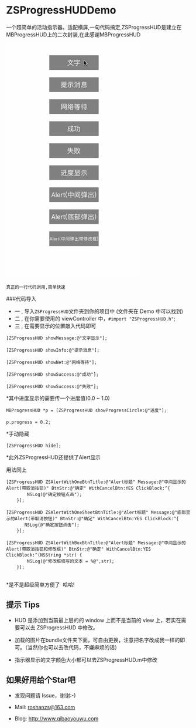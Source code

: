 # ZSProgressHUDDemo
一个超简单的活动指示器。适配横屏,一句代码搞定,ZSProgressHUD是建立在MBProgressHUD上的二次封装,在此感谢MBProgressHUD

![image](https://raw.githubusercontent.com/Roshanzs/ZSProgressHUDDemo/master/ZSProgressHUDDemo.gif)

```
真正的一行代码调用,简单快速
```
###代码导入
* 一 , 导入`ZSProgressHUD`文件夹到你的项目中 (文件夹在 Demo 中可以找到)
* 二 , 在你需要使用的 viewController 中，`#import "ZSProgressHUD.h"`;
* 三 , 在需要显示的位置敲入代码即可
````
[ZSProgressHUD showMessage:@"文字显示"];

[ZSProgressHUD showInfo:@"提示消息"];

[ZSProgressHUD showNet:@"网络等待"];

[ZSProgressHUD showSuccess:@"成功"];

[ZSProgressHUD showSuccess:@"失败"];

````

*其中进度显示的需要传一个进度值(0.0 ~ 1.0)

````
MBProgressHUD *p = [ZSProgressHUD showProgressCircle:@"进度"];

p.progress = 0.2;

````

*手动隐藏
````
[ZSProgressHUD hide];

````

*此外ZSProgressHUD还提供了Alert显示

用法同上

````
[ZSProgressHUD ZSAlertWithOneBtnTitle:@"Alert标题" Message:@"中间显示的Alert(带取消按钮)" BtnStr:@"确定" WithCancelBtn:YES ClickBlock:^{
        NSLog(@"确定按钮点击");
    }];
    
[ZSProgressHUD ZSAlertWithOneSheetBtnTitle:@"Alert标题" Message:@"底部显示的Alert(带取消按钮)" BtnStr:@"确定" WithCancelBtn:YES ClickBlock:^{
       NSLog(@"确定按钮点击");
    }];

[ZSProgressHUD ZSAlertWithBoxBtnTitle:@"Alert标题" Message:@"中间显示的Alert(带取消按钮和修改框)" BtnStr:@"确定" WithCancelBtn:YES ClickBlock:^(NSString *str) {
        NSLog(@"修改框填写的文本 = %@",str);
    }];
    
````

*是不是超级简单方便了  哈哈!

## 提示 Tips

* HUD 是添加到当前最上层的的 window 上而不是当前的 view 上，若实在需要可以去 ZSProgressHUD 中修改。

* 加载的图片在bundle文件夹下面，可自由更换，注意把名字改成我一样的即可。（当然你也可以去改代码，不嫌麻烦的话）

* 指示器显示的文字颜色大小都可以去ZSProgressHUD.m中修改


## 如果好用给个Star吧

* 发现问题请 Issue，谢谢:-)

* Mail: roshanzs@163.com

* Blog: http://www.qibaoyouwu.com
